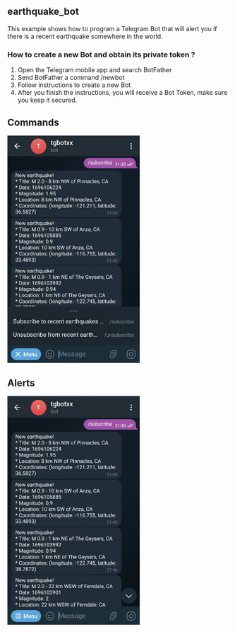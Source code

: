 ## earthquake_bot
This example shows how to program a Telegram Bot that will alert you if there is a recent earthquake somewhere in the world.

### How to create a new Bot and obtain its private token ?
1. Open the Telegram mobile app and search BotFather
2. Send BotFather a command /newbot
3. Follow instructions to create a new Bot
4. After you finish the instructions, you will receive a Bot Token, make sure you keep it secured. 

## Commands
<img src="commands.jpg" alt="Commands" width="300"/>

## Alerts
<img src="alerts.jpg" alt="Alerts" width="300"/>

